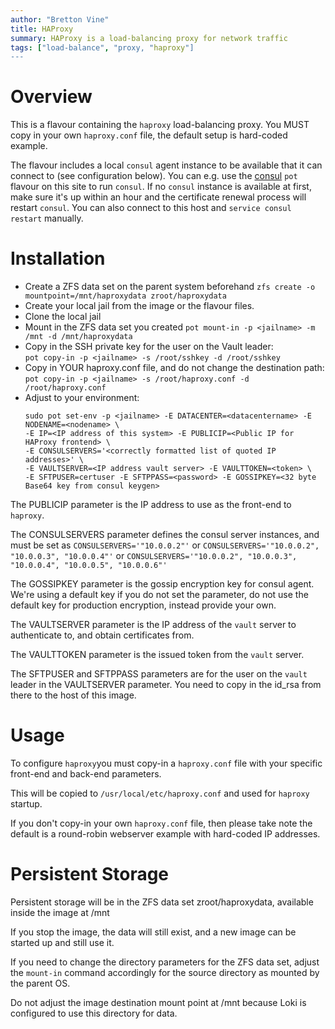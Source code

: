 ```yaml
---
author: "Bretton Vine"
title: HAProxy 
summary: HAProxy is a load-balancing proxy for network traffic
tags: ["load-balance", "proxy, "haproxy"]
---
```


# Overview

This is a flavour containing the ```haproxy``` load-balancing proxy. You MUST copy in your own ```haproxy.conf``` file, the default setup is hard-coded example.

The flavour includes a local ```consul``` agent instance to be available that it can connect to (see configuration below). You can e.g. use the [consul](https://potluck.honeyguide.net/blog/consul/) ```pot``` flavour on this site to run ```consul```. If no ```consul``` instance is available at first, make sure it's up within an hour and the certificate renewal process will restart ```consul```. You can also connect to this host and ```service consul restart``` manually.

# Installation

* Create a ZFS data set on the parent system beforehand
  ```zfs create -o mountpoint=/mnt/haproxydata zroot/haproxydata```
* Create your local jail from the image or the flavour files. 
* Clone the local jail
* Mount in the ZFS data set you created
  ```pot mount-in -p <jailname> -m /mnt -d /mnt/haproxydata```
* Copy in the SSH private key for the user on the Vault leader:    
  ```pot copy-in -p <jailname> -s /root/sshkey -d /root/sshkey```
* Copy in YOUR haproxy.conf file, and do not change the destination path:    
  ```pot copy-in -p <jailname> -s /root/haproxy.conf -d /root/haproxy.conf```
* Adjust to your environment:    
  ```
  sudo pot set-env -p <jailname> -E DATACENTER=<datacentername> -E NODENAME=<nodename> \
  -E IP=<IP address of this system> -E PUBLICIP=<Public IP for HAProxy frontend> \
  -E CONSULSERVERS='<correctly formatted list of quoted IP addresses>' \
  -E VAULTSERVER=<IP address vault server> -E VAULTTOKEN=<token> \
  -E SFTPUSER=certuser -E SFTPPASS=<password> -E GOSSIPKEY=<32 byte Base64 key from consul keygen>
  ```

The PUBLICIP parameter is the IP address to use as the front-end to ```haproxy```.

The CONSULSERVERS parameter defines the consul server instances, and must be set as ```CONSULSERVERS='"10.0.0.2"'``` or ```CONSULSERVERS='"10.0.0.2", "10.0.0.3", "10.0.0.4"'``` or ```CONSULSERVERS='"10.0.0.2", "10.0.0.3", "10.0.0.4", "10.0.0.5", "10.0.0.6"'```

The GOSSIPKEY parameter is the gossip encryption key for consul agent. We're using a default key if you do not set the parameter, do not use the default key for production encryption, instead provide your own.

The VAULTSERVER parameter is the IP address of the ```vault``` server to authenticate to, and obtain certificates from.

The VAULTTOKEN parameter is the issued token from the ```vault``` server.

The SFTPUSER and SFTPPASS parameters are for the user on the ```vault``` leader in the VAULTSERVER parameter. You need to copy in the id_rsa from there to the host of this image.

# Usage

To configure ```haproxy```you must copy-in a ```haproxy.conf``` file with your specific front-end and back-end parameters.

This will be copied to ```/usr/local/etc/haproxy.conf``` and used for ```haproxy``` startup.

If you don't copy-in your own ```haproxy.conf``` file, then please take note the default is a round-robin webserver example with hard-coded IP addresses.

# Persistent Storage
Persistent storage will be in the ZFS data set zroot/haproxydata, available inside the image at /mnt

If you stop the image, the data will still exist, and a new image can be started up and still use it.

If you need to change the directory parameters for the ZFS data set, adjust the ```mount-in``` command accordingly for the source directory as mounted by the parent OS.

Do not adjust the image destination mount point at /mnt because Loki is configured to use this directory for data.
